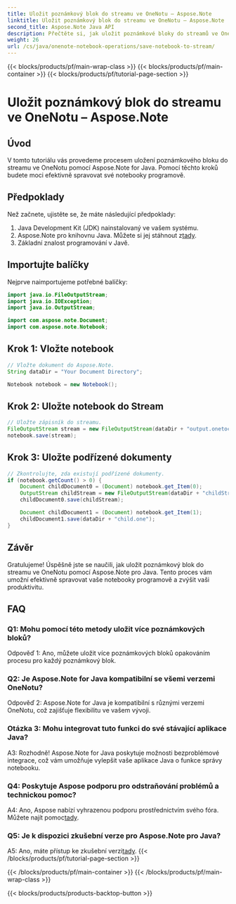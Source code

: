 ```yaml
---
title: Uložit poznámkový blok do streamu ve OneNotu – Aspose.Note
linktitle: Uložit poznámkový blok do streamu ve OneNotu – Aspose.Note
second_title: Aspose.Note Java API
description: Přečtěte si, jak uložit poznámkové bloky do streamů ve OneNotu pomocí Aspose.Note pro Java. Zvyšte produktivitu s efektivní správou notebooku.
weight: 26
url: /cs/java/onenote-notebook-operations/save-notebook-to-stream/
---
```


{{< blocks/products/pf/main-wrap-class >}}
{{< blocks/products/pf/main-container >}}
{{< blocks/products/pf/tutorial-page-section >}}

# Uložit poznámkový blok do streamu ve OneNotu – Aspose.Note

## Úvod

V tomto tutoriálu vás provedeme procesem uložení poznámkového bloku do streamu ve OneNotu pomocí Aspose.Note for Java. Pomocí těchto kroků budete moci efektivně spravovat své notebooky programově.

## Předpoklady

Než začnete, ujistěte se, že máte následující předpoklady:

1. Java Development Kit (JDK) nainstalovaný ve vašem systému.
2.  Aspose.Note pro knihovnu Java. Můžete si jej stáhnout z[tady](https://releases.aspose.com/note/java/).
3. Základní znalost programování v Javě.

## Importujte balíčky

Nejprve naimportujeme potřebné balíčky:

```java
import java.io.FileOutputStream;
import java.io.IOException;
import java.io.OutputStream;

import com.aspose.note.Document;
import com.aspose.note.Notebook;
```

## Krok 1: Vložte notebook

```java
// Vložte dokument do Aspose.Note.
String dataDir = "Your Document Directory";

Notebook notebook = new Notebook();
```

## Krok 2: Uložte notebook do Stream

```java
// Uložte zápisník do streamu.
FileOutputStream stream = new FileOutputStream(dataDir + "output.onetoc2");
notebook.save(stream);
```

## Krok 3: Uložte podřízené dokumenty

```java
// Zkontrolujte, zda existují podřízené dokumenty.
if (notebook.getCount() > 0) {
    Document childDocument0 = (Document) notebook.get_Item(0);
    OutputStream childStream = new FileOutputStream(dataDir + "childStream.one");
    childDocument0.save(childStream);

    Document childDocument1 = (Document) notebook.get_Item(1);
    childDocument1.save(dataDir + "child.one");
}
```

## Závěr

Gratulujeme! Úspěšně jste se naučili, jak uložit poznámkový blok do streamu ve OneNotu pomocí Aspose.Note pro Java. Tento proces vám umožní efektivně spravovat vaše notebooky programově a zvýšit vaši produktivitu.

## FAQ

### Q1: Mohu pomocí této metody uložit více poznámkových bloků?

Odpověď 1: Ano, můžete uložit více poznámkových bloků opakováním procesu pro každý poznámkový blok.

### Q2: Je Aspose.Note for Java kompatibilní se všemi verzemi OneNotu?

Odpověď 2: Aspose.Note for Java je kompatibilní s různými verzemi OneNotu, což zajišťuje flexibilitu ve vašem vývoji.

### Otázka 3: Mohu integrovat tuto funkci do své stávající aplikace Java?

A3: Rozhodně! Aspose.Note for Java poskytuje možnosti bezproblémové integrace, což vám umožňuje vylepšit vaše aplikace Java o funkce správy notebooku.

### Q4: Poskytuje Aspose podporu pro odstraňování problémů a technickou pomoc?

 A4: Ano, Aspose nabízí vyhrazenou podporu prostřednictvím svého fóra. Můžete najít pomoc[tady](https://forum.aspose.com/c/note/28).

### Q5: Je k dispozici zkušební verze pro Aspose.Note pro Java?

 A5: Ano, máte přístup ke zkušební verzi[tady](https://releases.aspose.com/).
{{< /blocks/products/pf/tutorial-page-section >}}

{{< /blocks/products/pf/main-container >}}
{{< /blocks/products/pf/main-wrap-class >}}

{{< blocks/products/products-backtop-button >}}
